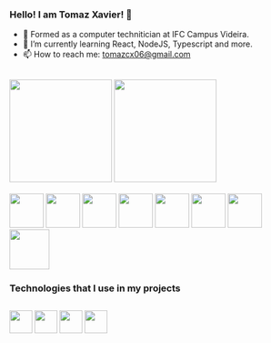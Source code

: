 ### Hello! I am Tomaz Xavier! 👋

- 🔭 Formed as a computer technitician at IFC Campus Videira.
- 🌱 I’m currently learning React, NodeJS, Typescript and more.
- 📫 How to reach me: tomazcx06@gmail.com

##

<div>
    <img height="180rem" src="https://github-readme-stats.vercel.app/api?username=tomazcx&theme=tokyonight&show_icons=true"  />
    <img height="180rem" src="https://github-readme-stats.vercel.app/api/top-langs/?username=tomazcx&theme=tokyonight&layout=compact" />
</div>
<br />
<div> 
 <img width="60rem" src="https://cdn.jsdelivr.net/gh/devicons/devicon/icons/javascript/javascript-original.svg" />
 <img width="60rem" src="https://cdn.jsdelivr.net/gh/devicons/devicon/icons/typescript/typescript-original.svg" />
 <img width="60rem" src="https://cdn.jsdelivr.net/gh/devicons/devicon/icons/react/react-original.svg" />
 <img width="60rem" src="https://cdn.jsdelivr.net/gh/devicons/devicon/icons/tailwindcss/tailwindcss-plain.svg" />
 <img width="60rem" src="https://cdn.jsdelivr.net/gh/devicons/devicon/icons/nodejs/nodejs-original.svg" />       
 <img width="60rem" src="https://cdn.jsdelivr.net/gh/devicons/devicon/icons/nestjs/nestjs-plain.svg" />
 <img width="60rem" src="https://cdn.jsdelivr.net/gh/devicons/devicon/icons/jest/jest-plain.svg" />
 <img width="70rem" src="https://cdn.jsdelivr.net/gh/devicons/devicon/icons/docker/docker-original.svg" />
 </div>
 
 ### Technologies that I use in my projects
 ##
 
 <div>
  <a href="https://tomazcx.site" target="_blank" ><img height="40rem" src="https://img.shields.io/badge/website-000000?style=for-the-badge&logo=About.me&logoColor=white" /></a>
 <a href="https://linkedin.com/in/tomazcx" target="_blank" ><img height="40rem" src="https://img.shields.io/badge/LinkedIn-0077B5?style=for-the-badge&logo=linkedin&logoColor=white" /></a>
   <a href="https://instagram.com/tomazcx" target="_blank" ><img height="40rem" src="https://img.shields.io/badge/Instagram-E4405F?style=for-the-badge&logo=instagram&logoColor=white" /></a>
  <a href="https://twitter.com/tomazcx" target="_blank" ><img height="40rem" src="https://img.shields.io/badge/Twitter-1DA1F2?style=for-the-badge&logo=twitter&logoColor=white" /></a>
</div>

